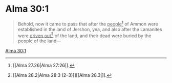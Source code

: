 # Alma 30:1

> Behold, now it came to pass that after the <u>people</u>[^a] of Ammon were established in the land of Jershon, yea, and also after the Lamanites were <u>driven out</u>[^b] of the land, and their dead were buried by the people of the land—

[Alma 30:1](https://www.churchofjesuschrist.org/study/scriptures/bofm/alma/30?lang=eng&id=p1#p1)


[^a]: [[Alma 27.26|Alma 27:26]].  
[^b]: [[Alma 28.2|Alma 28:3 (2–3)]][[Alma 28.3|]].  
